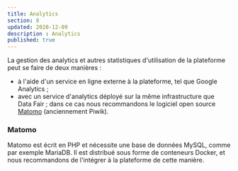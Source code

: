 ```yaml
---
title: Analytics
section: 8
updated: 2020-12-09
description : Analytics
published: true
---
```


La gestion des analytics et autres statistiques d'utilisation de la plateforme peut se faire de deux manières&nbsp;:
 * à l'aide d'un service en ligne externe à la plateforme, tel que Google Analytics&nbsp;;
 * avec un service d'analytics déployé sur la même infrastructure que Data&nbsp;Fair&nbsp;; dans ce cas nous recommandons le logiciel open&nbsp;source [Matomo](https://fr.matomo.org/matomo-on-premise/) (anciennement Piwik).

### Matomo

Matomo est écrit en PHP et nécessite une base de données MySQL, comme par exemple MariaDB. Il est distribué sous forme de conteneurs Docker, et nous recommandons de l'intégrer à la plateforme de cette manière.
